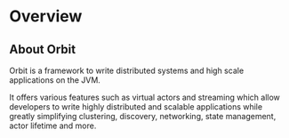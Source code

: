 # Overview

## About Orbit

Orbit is a framework to write distributed systems and high scale applications on the JVM.

It offers various features such as virtual actors and streaming which allow developers to write highly distributed and scalable applications while greatly simplifying clustering, discovery, networking, state management, actor lifetime and more.

